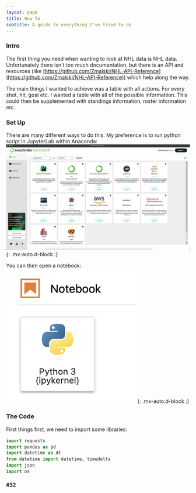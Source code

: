 ```yaml
---
layout: page
title: How To
subtitle: A guide to everything I've tried to do
---
```



### Intro
The first thing you need when wanting to look at NHL data is NHL data.  Unfortunately there isn't too much documentation, but there is an API and resources (like [https://github.com/Zmalski/NHL-API-Reference](https://github.com/Zmalski/NHL-API-Reference)) which help along the way.

The main things I wanted to achieve was a table with all actions.  For every shot, hit, goal etc. I wanted a table with all of the possible informatiion.  This could then be supplemented with standings information, roster information etc.

### Set Up
There are many different ways to do this.  My preference is to run python script in JupyterLab within Anaconda:
![AnacondaScreenshot](/assets/img/AnacondaScreenshot.png){: .mx-auto.d-block :}

You can then open a notebook:
![AnacondaScreenshot2](/assets/img/AnacondaScreenshot2.png){: .mx-auto.d-block :}

### The Code
First things first, we need to import some libraries:

```python
import requests
import pandas as pd
import datetime as dt
from datetime import datetime, timedelta
import json
import os
```


####  #32
